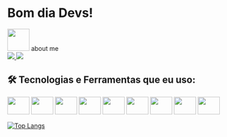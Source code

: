 
<h1> Bom dia Devs! </h1>
<img src="https://media.giphy.com/media/VgCDAzcKvsR6OM0uWg/giphy.gif" width="50"> about me

<br>

<a href="mailto:daniellebezerra.dev@gmail.com">
<img src="https://img.shields.io/badge/Gmail-D14836?style=for-the-badge&logo=gmail&logoColor=white">
</a>
<a href="https://www.linkedin.com/in/danielle-bezerra-3b5906291">
<img src="https://img.shields.io/badge/LinkedIn-0077B5?style=for-the-badge&logo=linkedin&logoColor=white">
</a>


## 🛠 Tecnologias e Ferramentas que eu uso: 
<div>
  <img width="50px" height="40px" src="https://cdn.jsdelivr.net/gh/devicons/devicon/icons/html5/html5-original.svg" />
  <img width="50px" height="40px" src="https://cdn.jsdelivr.net/gh/devicons/devicon/icons/css3/css3-original.svg" />
  <img width="50px" height="40px" src="https://cdn.jsdelivr.net/gh/devicons/devicon/icons/javascript/javascript-original.svg" />
  <img width="50px" height="40px" src="https://cdn.jsdelivr.net/gh/devicons/devicon/icons/sass/sass-original.svg" />
  <img width="50px" height="40px" src="https://cdn.jsdelivr.net/gh/devicons/devicon/icons/react/react-original.svg" />
  <img width="50px" height="40px" src="https://cdn.jsdelivr.net/gh/devicons/devicon/icons/tailwindcss/tailwindcss-plain.svg" />
  <img width="50px" height="40px" src="https://cdn.jsdelivr.net/gh/devicons/devicon/icons/figma/figma-original.svg" />
  <img width="50px" height="40px" src="https://cdn.jsdelivr.net/gh/devicons/devicon/icons/storybook/storybook-original.svg" />
  <img width="50px" height="40px" src="https://cdn.jsdelivr.net/gh/devicons/devicon/icons/jest/jest-plain.svg" />
</div>


[![Top Langs](https://github-readme-stats.vercel.app/api/top-langs/?username=u-dani&layout=compact&theme=rose_pine)](https://github.com/u-dani/github-readme-stats)
